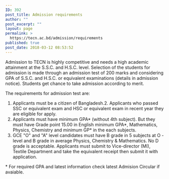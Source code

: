 ```yaml
---
ID: 392
post_title: Admission requirements
author: ""
post_excerpt: ""
layout: page
permalink: >
  https://tecn.ac.bd/admission/requirements
published: true
post_date: 2018-03-12 08:53:52
---
```

Admission to TECN is highly competitive and needs a high academic attainment at the S.S.C. and H.S.C. level. Selection of the students for admission is made through an admission test of 200 marks and considering GPA of S.S.C. and H.S.C. or equivalent examinations (details in admission notice). Students get chance to take admission according to merit.

The requirements for admission test are:
<ol>
 	<li>Applicants must be a citizen of Bangladesh.2. Applicants who passed SSC or equivalent exam and HSC or equivalent exam in recent year they are eligible for apply.</li>
 	<li>Applicants must have minimum GPA* (without 4th subject). But they must have Grade point 15.00 in English minimum GPA*, Mathematics, Physics, Chemistry and minimum GP* in the each subjects.</li>
 	<li>GCE "O" and "A" level candidates must have B grade in 5 subjects at O -level and B grade in average Physics, Chemistry &amp; Mathematics. No D grade is acceptable. Applicants must submit to Vice-director (MI), Textile Department and take the equivalent receipt then submit it with application.</li>
</ol>
* For required GPA and latest information check latest Admision Circular if avaiable.